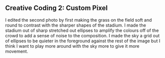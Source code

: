 ## Creative Coding 2: Custom Pixel

I edited the second photo by first making the grass on the field soft and round to contrast with the sharper shapes of the stadium. I made the stadium out of sharp stretched out ellipses to amplify the colours off of the crowd to add a sense of noise to the composition. I made the sky a grid out of ellipses to be quieter in the foreground against the rest of the image but I think I want to play more around with the sky more to give it more movement.
